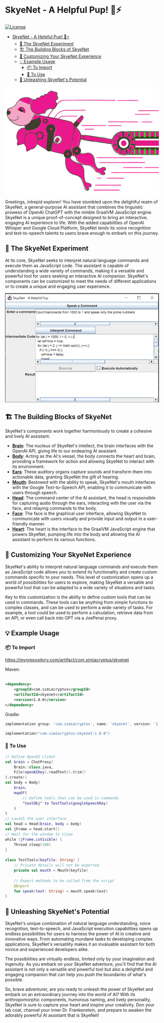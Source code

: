 # SkyeNet - A Helpful Pup! 🐾⚡

[![License](https://img.shields.io/badge/License-Apache%202.0-blue.svg)](https://www.apache.org/licenses/LICENSE-2.0)

<!-- TOC -->
* [SkyeNet - A Helpful Pup! 🐾⚡](#skyenet---a-helpful-pup-)
  * [🧪 The SkyeNet Experiment](#-the-skyenet-experiment)
  * [🏗️ The Building Blocks of SkyeNet](#-the-building-blocks-of-skyenet)
  * [🎨 Customizing Your SkyeNet Experience](#-customizing-your-skyenet-experience)
  * [💡 Example Usage](#-example-usage)
    * [📦 To Import](#-to-import)
    * [🌟 To Use](#-to-use)
  * [🚀 Unleashing SkyeNet's Potential](#-unleashing-skyenets-potential)
<!-- TOC -->

![SkyeNet](skyenet.svg)

Greetings, intrepid explorer! You have stumbled upon the delightful realm of SkyeNet, a general-purpose AI assistant
that combines the linguistic prowess of OpenAI ChatGPT with the nimble GraalVM JavaScript engine. SkyeNet is a unique
proof-of-concept designed to bring an interactive, engaging AI experience to life. With the added capabilities of OpenAI
Whisper and Google Cloud Platform, SkyeNet lends its voice recognition and text-to-speech talents to users brave enough
to embark on this journey.

## 🧪 The SkyeNet Experiment

At its core, SkyeNet seeks to interpret natural language commands and execute them as JavaScript code. The assistant is
capable of understanding a wide variety of commands, making it a versatile and powerful tool for users seeking an
interactive AI companion. SkyeNet's components can be customized to meet the needs of different applications or to
create a unique and engaging user experience.

![UI Screenshots](ui_screenshot.png)

## 🏗️ The Building Blocks of SkyeNet

SkyeNet's components work together harmoniously to create a cohesive and lively AI assistant:

* **[Brain](src/main/kotlin/com/simiacryptus/skyenet/Brain.kt)**: The nucleus of SkyeNet's intellect, the brain
  interfaces with the OpenAI API, giving life to our endearing AI assistant.
* **[Body](src/main/kotlin/com/simiacryptus/skyenet/Body.kt)**: Acting as the AI's vessel, the body connects the heart
  and brain, providing a framework for action and allowing SkyeNet to interact with its environment.
* **[Ears](src/main/kotlin/com/simiacryptus/skyenet/Ears.kt)**: These auditory organs capture sounds and transform them
  into actionable data, granting SkyeNet the gift of hearing.
* **[Mouth](src/main/kotlin/com/simiacryptus/skyenet/Mouth.kt)**: Bestowed with the ability to speak, SkyeNet's mouth
  interfaces with the Google Text-to-Speech API, enabling it to communicate with users through speech.
* **[Head](src/main/kotlin/com/simiacryptus/skyenet/Head.kt)**: The command center of the AI assistant, the head is
  responsible for capturing audio through the ears, interacting with the user via the face, and relaying commands to the
  body.
* **[Face](src/main/kotlin/com/simiacryptus/skyenet/Face.kt)**: The face is the graphical user interface, allowing
  SkyeNet to communicate with users visually and provide input and output in a user-friendly manner.
* **[Heart](src/main/kotlin/com/simiacryptus/skyenet/Heart.kt)**: The heart is the interface to the GraalVM JavaScript
  engine that powers SkyeNet, pumping life into the body and allowing the AI assistant to perform its various functions.

## 🎨 Customizing Your SkyeNet Experience

SkyeNet's ability to interpret natural language commands and execute them as JavaScript code allows you to
extend its functionality and create custom commands specific to your needs. This level of customization opens up a world
of possibilities for users to explore, making SkyeNet a versatile and powerful tool that can be adapted to a wide
variety of situations and tasks.

Key to this customization is the ability to define custom tools that can be used in commands. These tools can be
anything from simple functions to complex classes, and can be used to perform a wide variety of tasks. For example, a
tool could be used to perform a calculation, retrieve data from an API, or even call back into GPT via a JoePenai proxy.

## 💡 Example Usage

### 📦 To Import

https://mvnrepository.com/artifact/com.simiacryptus/skyenet

Maven:

```xml

<dependency>
    <groupId>com.simiacryptus</groupId>
    <artifactId>skyenet</artifactId>
    <version>1.0.0</version>
</dependency>
```

Gradle:

```groovy
implementation group: 'com.simiacryptus', name: 'skyenet', version: '1.0.0'
```

```kotlin
implementation("com.simiacryptus:skyenet:1.0.0")
```

### 🌟 To Use

```kotlin
// Define OpenAI client
val brain = ChatProxy(
    Brain::class.java,
    File(openAIKey).readText().trim()
).create()
val body = Body(
    brain,
    mapOf(
        // Define tools that can be used in commands
        "toolObj" to TestTools(googleSpeechKey)
    )
)
// Launch the user interface
val head = Head(brain, body = body)
val jFrame = head.start()
// Wait for the window to close
while (jFrame.isVisible) {
    Thread.sleep(100)
}

class TestTools(keyfile: String) {
    // Private details will not be exported
    private val mouth = Mouth(keyfile)

    // Export methods to be called from the script
    @Export
    fun speak(text: String) = mouth.speak(text)
}
```

## 🚀 Unleashing SkyeNet's Potential

SkyeNet's unique combination of natural language understanding, voice recognition, text-to-speech, and JavaScript
execution capabilities opens up endless possibilities for users to harness the power of AI in creative and innovative
ways. From automating mundane tasks to developing complex applications, SkyeNet's versatility makes it an invaluable
assistant for both novice and experienced developers alike.

The possibilities are virtually endless, limited only by your imagination and ingenuity. As you embark on your SkyeNet
adventure, you'll find that the AI assistant is not only a versatile and powerful tool but also a delightful and
engaging companion that can help you push the boundaries of what's possible.

So, brave adventurer, are you ready to unleash the power of SkyeNet and embark on an extraordinary journey into the
world of AI? With its anthropomorphic components, humorous naming, and lively personality, SkyeNet is sure to capture
your heart and inspire your creativity. Don your lab coat, channel your inner Dr. Frankenstein, and prepare to awaken
the adorably powerful AI assistant that is SkyeNet!
